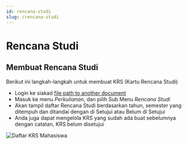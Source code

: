 ```yaml
---
id: rencana-studi
slug: /rencana-studi
---
```


# Rencana Studi

## Membuat Rencana Studi

Berikut ini langkah-langkah untuk membuat KRS (Kartu Rencana Studi)

- Login ke siakad [file path to another document](./docs/autentikasi/cara-login.md)
- Masuk ke menu _Perkulianan_, dan pilih Sub Menu _Rencana Studi_
- Akan tampil daftar Rencana Studi berdasarkan tahun, semester yang ditempuh dan ditandai dengan di Setujui atau Belum di Setujui
- Anda juga dapat mengelola KRS yang sudah ada buat sebelumnya dengan catatan, KRS belum disetujui

![Daftar KRS Mahasiswa](./img/daftar-krs.jpg)

